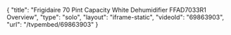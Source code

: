 {
    "title": "Frigidaire 70 Pint Capacity White Dehumidifier FFAD7033R1 Overview",
    "type": "solo",
    "layout": "iframe-static",
    "videoId": "69863903",
    "url": "\/tvpembed\/69863903"
}